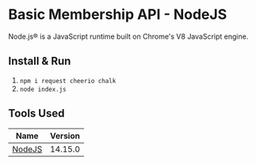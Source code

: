 # Basic Membership API - NodeJS

Node.js® is a JavaScript runtime built on Chrome's V8 JavaScript engine.

## Install & Run

<ol>
    <li><code>npm i request cheerio chalk</code></li>
    <li><code>node index.js</code></li>
</ol>

## Tools Used

| Name                             | Version |
| -------------------------------- | ------- |
| [NodeJS](https://nodejs.org/en/) | 14.15.0 |
